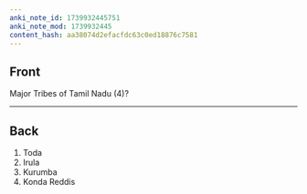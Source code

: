 ```yaml
---
anki_note_id: 1739932445751
anki_note_mod: 1739932445
content_hash: aa38074d2efacfdc63c0ed18876c7581
---
```


## Front

Major Tribes of Tamil Nadu (4)?

<hr/>

## Back

1. Toda  
2. Irula  
3. Kurumba  
4. Konda Reddis